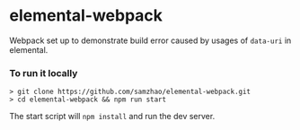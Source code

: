 # elemental-webpack
Webpack set up to demonstrate build error caused by usages of `data-uri` in elemental.

### To run it locally
```
> git clone https://github.com/samzhao/elemental-webpack.git
> cd elemental-webpack && npm run start
```

The start script will `npm install` and run the dev server.
